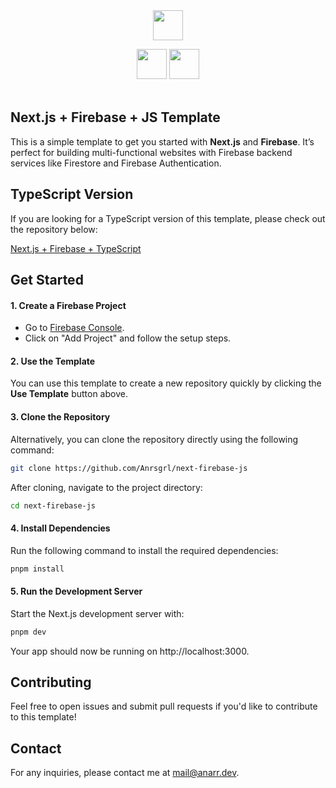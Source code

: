 <div align="center">
<img src="https://uxwing.com/wp-content/themes/uxwing/download/brands-and-social-media/nextjs-icon.png" alt="" height="48" width="48" />
  <p></p>
<img src="https://cdn4.iconfinder.com/data/icons/google-i-o-2016/512/google_firebase-2-512.png" alt="" height="48"  />
<img src="https://img.icons8.com/color/512/javascript.png" alt="" height="48" width="48"  />
</div>
<div align="center">
<img src="https://img.shields.io/badge/Next.js-15.1.6-blue" alt="" />
<img src="https://img.shields.io/badge/React-19.0.0-blue" alt="" />
<img src="https://img.shields.io/badge/Firebase-11.2.0-blue" alt="" />
</div>

## Next.js + Firebase + JS Template

This is a simple template to get you started with **Next.js** and **Firebase**. It’s perfect for building multi-functional websites with Firebase backend services like Firestore and Firebase Authentication.

## TypeScript Version
If you are looking for a TypeScript version of this template, please check out the repository below:

[Next.js + Firebase + TypeScript](https://github.com/Anrsgrl/next-firebase-ts)

## Get Started

#### 1. Create a Firebase Project
- Go to [Firebase Console](https://console.firebase.google.com/).
- Click on "Add Project" and follow the setup steps.

#### 2. Use the Template
You can use this template to create a new repository quickly by clicking the **Use Template** button above.

#### 3. Clone the Repository

Alternatively, you can clone the repository directly using the following command:

```bash
git clone https://github.com/Anrsgrl/next-firebase-js
```
After cloning, navigate to the project directory:
```bash
cd next-firebase-js
```

#### 4. Install Dependencies
Run the following command to install the required dependencies:
```bash
pnpm install
```

#### 5. Run the Development Server
Start the Next.js development server with:
```bash
pnpm dev
```
Your app should now be running on http://localhost:3000.

## Contributing
Feel free to open issues and submit pull requests if you'd like to contribute to this template!

## Contact
For any inquiries, please contact me at mail@anarr.dev.
